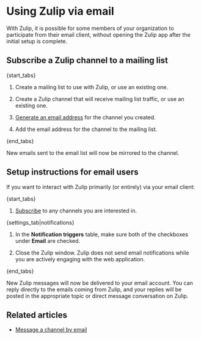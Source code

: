 # Using Zulip via email

With Zulip, it is possible for some members of your organization to participate
from their email client, without opening the Zulip app after the initial
setup is complete.

## Subscribe a Zulip channel to a mailing list

{start_tabs}

1. Create a mailing list to use with Zulip, or use an existing one.

1. Create a Zulip channel that will receive mailing list traffic, or
   use an existing one.

1. [Generate an email
   address](/help/message-a-channel-by-email#message-a-channel-by-email_1) for
   the channel you created.

1. Add the email address for the channel to the mailing list.

{end_tabs}

New emails sent to the email list will now be mirrored to the channel.

## Setup instructions for email users

If you want to interact with Zulip primarily (or entirely) via your email client:

{start_tabs}

1. [Subscribe](/help/introduction-to-channels#browse-and-subscribe-to-channels) to any channels you are
   interested in.

{settings_tab|notifications}

1.  In the **Notification triggers** table, make sure both of the checkboxes
    under **Email** are checked.

1. Close the Zulip window. Zulip does not send email notifications
   while you are actively engaging with the web application.

{end_tabs}

New Zulip messages will now be delivered to your email account. You
can reply directly to the emails coming from Zulip, and your replies
will be posted in the appropriate topic or direct message
conversation on Zulip.

## Related articles

* [Message a channel by email](/help/message-a-channel-by-email)
